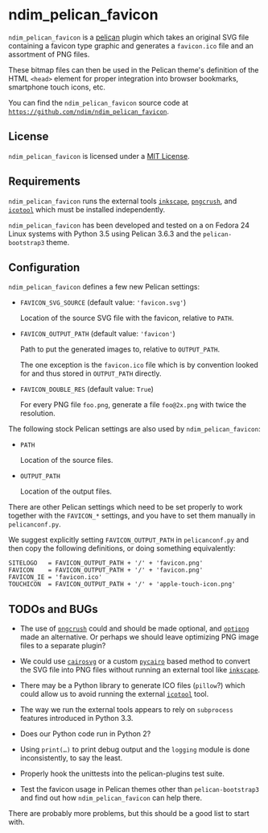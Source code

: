 ndim_pelican_favicon
====================

`ndim_pelican_favicon` is a [pelican](http://getpelican.com/) plugin
which takes an original SVG file containing a favicon type graphic and
generates a `favicon.ico` file and an assortment of PNG files.

These bitmap files can then be used in the Pelican theme's definition
of the HTML `<head>` element for proper integration into browser
bookmarks, smartphone touch icons, etc.

You can find the `ndim_pelican_favicon` source code at
[`https://github.com/ndim/ndim_pelican_favicon`](https://github.com/ndim/ndim_pelican_favicon).


License
-------

`ndim_pelican_favicon` is licensed under a [MIT License](LICENSE).


Requirements
------------

`ndim_pelican_favicon` runs the external tools
[`inkscape`](http://inkscape.sourceforge.net/),
[`pngcrush`](http://pmt.sourceforge.net/pngcrush/), and
[`icotool`](http://www.nongnu.org/icoutils/) which must be installed
independently.

`ndim_pelican_favicon` has been developed and tested on a on Fedora 24
Linux systems with Python 3.5 using Pelican 3.6.3 and the
`pelican-bootstrap3` theme.


Configuration
-------------

`ndim_pelican_favicon` defines a few new Pelican settings:

  * `FAVICON_SVG_SOURCE` (default value: `'favicon.svg'`)

    Location of the source SVG file with the favicon,
    relative to `PATH`.

  * `FAVICON_OUTPUT_PATH` (default value: `'favicon'`)

    Path to put the generated images to, relative to `OUTPUT_PATH`.

    The one exception is the `favicon.ico` file which is by convention
    looked for and thus stored in `OUTPUT_PATH` directly.

  * `FAVICON_DOUBLE_RES` (default value: `True`)

    For every PNG file `foo.png`, generate a file `foo@2x.png` with
    twice the resolution.

The following stock Pelican settings are also used by
`ndim_pelican_favicon`:

  * `PATH`

    Location of the source files.

  * `OUTPUT_PATH`

    Location of the output files.

There are other Pelican settings which need to be set properly to work
together with the `FAVICON_*` settings, and you have to set them
manually in `pelicanconf.py`.

We suggest explicitly setting `FAVICON_OUTPUT_PATH` in
`pelicanconf.py` and then copy the following definitions, or doing
something equivalently:

    SITELOGO   = FAVICON_OUTPUT_PATH + '/' + 'favicon.png'
    FAVICON    = FAVICON_OUTPUT_PATH + '/' + 'favicon.png'
    FAVICON_IE = 'favicon.ico'
    TOUCHICON  = FAVICON_OUTPUT_PATH + '/' + 'apple-touch-icon.png'


TODOs and BUGs
--------------

  * The use of [`pngcrush`](http://pmt.sourceforge.net/pngcrush/)
    could and should be made optional, and
    [`optipng`](http://optipng.sourceforge.net/) made an
    alternative. Or perhaps we should leave optimizing PNG image files
    to a separate plugin?

  * We could use [`cairosvg`](http://pypi.python.org/pypi/CairoSVG) or
    a custom [`pycairo`](http://cairographics.org/pycairo) based
    method to convert the SVG file into PNG files without running an
    external tool like [`inkscape`](http://inkscape.sourceforge.net/).

  * There may be a Python library to generate ICO files (`pillow`?)
    which could allow us to avoid running the external
    [`icotool`](http://www.nongnu.org/icoutils/) tool.

  * The way we run the external tools appears to rely on `subprocess`
    features introduced in Python 3.3.

  * Does our Python code run in Python 2?

  * Using `print(…)` to print debug output and the `logging` module is
    done inconsistently, to say the least.

  * Properly hook the unittests into the pelican-plugins test suite.

  * Test the favicon usage in Pelican themes other than
    `pelican-bootstrap3` and find out how `ndim_pelican_favicon` can
    help there.

There are probably more problems, but this should be a good list to
start with.
